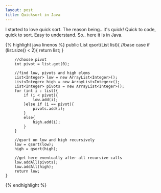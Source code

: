 ```yaml
---
layout: post
title: Quicksort in Java
---
```


I started to love quick sort. The reason being...it's quick! 
Quick to code, quick to sort. Easy to understand. So.. here it is in Java.

{% highlight java linenos %}
public List<Integer> qsort(List<Integer> list){
		//base case
		if (list.size() < 2){
			return list;
		}
		
		//choose pivot 
		int pivot = list.get(0);		
	
		//find low, pivots and high elems
		List<Integer> low = new ArrayList<Integer>();
		List<Integer> high = new ArrayList<Integer>();
		List<Integer> pivots = new ArrayList<Integer>();
		for (int i : list){
			if (i < pivot){
				low.add(i);
			}else if (i == pivot){
				pivots.add(i);
			}
			else{
				high.add(i);
			}
		}
		
		//qsort on low and high recursively
		low = qsort(low);
		high = qsort(high);
		
		//get here eventually after all recursive calls
		low.addAll(pivots);
		low.addAll(high);
		return low;		
	}
{% endhighlight %}

